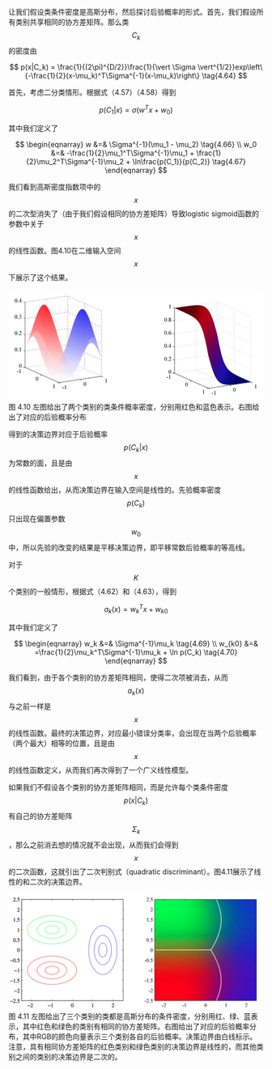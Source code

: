 让我们假设类条件密度是高斯分布，然后探讨后验概率的形式。首先，我们假设所有类别共享相同的协方差矩阵。那么类$$ C_k $$的密度由

$$
p(x|C_k) = \frac{1}{(2\pi)^{D/2}}\frac{1}{\vert \Sigma \vert^{1/2}}exp\left\{-\frac{1}{2}(x-\mu_k)^T\Sigma^{-1}(x-\mu_k)\right\} \tag{4.64}
$$

首先，考虑二分类情形。根据式（4.57）（4.58）得到

$$
p(C_1|x) = \sigma(w^Tx + w_0) \tag{4.65}
$$

其中我们定义了

$$
\begin{eqnarray}
w &=& \Sigma^{-1}(\mu_1 - \mu_2) \tag{4.66} \\
w_0 &=& -\frac{1}{2}\mu_1^T\Sigma^{-1}\mu_1 + \frac{1}{2}\mu_2^T\Sigma^{-1}\mu_2 + \ln\frac{p(C_1)}{p(C_2)} \tag{4.67}
\end{eqnarray}
$$

我们看到高斯密度指数项中的$$ x $$的二次型消失了（由于我们假设相同的协方差矩阵）导致logistic sigmoid函数的参数中关于$$ x $$的线性函数。图4.10在二维输入空间$$ x $$下展示了这个结果。

![图 4-10](images/gaussian.png)      
图 4.10 左图给出了两个类别的类条件概率密度，分别用红色和蓝色表示。右图给出了对应的后验概率分布

得到的决策边界对应于后验概率$$ p(C_k|x) $$为常数的面，且是由$$ x $$的线性函数给出，从而决策边界在输入空间是线性的。先验概率密度$$ p(C_k) $$只出现在偏置参数$$ w_0 $$中，所以先验的改变的结果是平移决策边界，即平移常数后验概率的等高线。    

对于$$ K $$个类别的一般情形，根据式（4.62）和（4.63），得到

$$
a_k(x) = w_k^Tx + w_{k0} \tag{4.68}
$$

其中我们定义了

$$
\begin{eqnarray}
w_k &=& \Sigma^{-1}\mu_k \tag{4.69} \\
w_{k0} &=& =\frac{1}{2}\mu_k^T\Sigma^{-1}\mu_k + \ln p(C_k) \tag{4.70}
\end{eqnarray}
$$

我们看到，由于各个类别的协方差矩阵相同，使得二次项被消去，从而$$ a_k(x) $$与之前一样是$$ x $$的线性函数。最终的决策边界，对应最小错误分类率，会出现在当两个后验概率（两个最大）相等的位置，且是由$$ x $$的线性函数定义，从而我们再次得到了一个广义线性模型。    

如果我们不假设各个类别的协方差矩阵相同，而是允许每个类条件密度$$ p(x|C_k) $$有自己的协方差矩阵$$ \Sigma_k $$，那么之前消去想的情况就不会出现，从而我们会得到$$ x $$的二次函数，这就引出了二次判别式（quadratic discriminant）。图4.11展示了线性的和二次的决策边界。

![图 4-11](images/decision_boundary.png)      
图 4.11 左图给出了三个类别的类都是高斯分布的条件密度，分别用红、绿、蓝表示，其中红色和绿色的类别有相同的协方差矩阵。右图给出了对应的后验概率分布，其中RGB的颜色向量表示三个类别各自的后验概率。决策边界由白线标示。注意，具有相同协方差矩阵的红色类别和绿色类别的决策边界是线性的，而其他类别之间的类别的决策边界是二次的。
